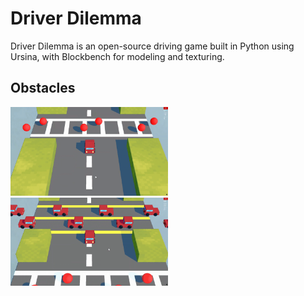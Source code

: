 # Driver Dilemma

Driver Dilemma is an open-source driving game built in Python using Ursina, with Blockbench for modeling and texturing.

## Obstacles
<p float="left">
  <img src="https://raw.githubusercontent.com/CreativeCoder-GitHub/driver-dilemma/refs/heads/main/demo-img/sphere-dodge.gif" width="50%" />
  <img src="https://raw.githubusercontent.com/CreativeCoder-GitHub/driver-dilemma/refs/heads/main/demo-img/car-dodge.gif" width="50%" /> 
</p>
